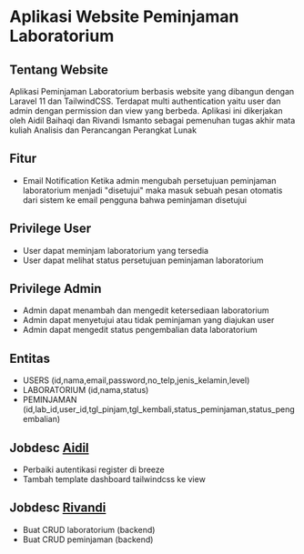 # Aplikasi Website Peminjaman Laboratorium

## Tentang Website
Aplikasi Peminjaman Laboratorium berbasis website yang dibangun dengan Laravel 11 dan TailwindCSS. Terdapat multi authentication yaitu user dan admin dengan permission dan view yang berbeda. Aplikasi ini dikerjakan oleh Aidil Baihaqi dan Rivandi Ismanto sebagai pemenuhan tugas akhir mata kuliah Analisis dan Perancangan Perangkat Lunak

## Fitur
- Email Notification
  Ketika admin mengubah persetujuan peminjaman laboratorium menjadi "disetujui" maka masuk sebuah pesan otomatis dari sistem ke email pengguna bahwa peminjaman disetujui

## Privilege User
- User dapat meminjam laboratorium yang tersedia
- User dapat melihat status persetujuan peminjaman laboratorium

## Privilege Admin
- Admin dapat menambah dan mengedit ketersediaan laboratorium
- Admin dapat menyetujui atau tidak peminjaman yang diajukan user
- Admin dapat mengedit status pengembalian data laboratorium 

## Entitas 
- USERS (id,nama,email,password,no_telp,jenis_kelamin,level)
- LABORATORIUM (id,nama,status)
- PEMINJAMAN (id,lab_id,user_id,tgl_pinjam,tgl_kembali,status_peminjaman,status_pengembalian)

## Jobdesc [Aidil](https://github.com/aidilbaihaqi)
- Perbaiki autentikasi register di breeze
- Tambah template dashboard tailwindcss ke view

## Jobdesc [Rivandi](https://github.com/Schartz0)
- Buat CRUD laboratorium (backend)
- Buat CRUD peminjaman (backend)